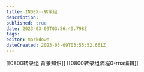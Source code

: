 ```yaml
---
title: INDEX--转录组
description: 
published: true
date: 2023-03-09T03:56:49.798Z
tags: 
editor: markdown
dateCreated: 2023-03-09T03:55:52.661Z
---
```


[[0800转录组  背景知识]]
[[0800转录组流程0-rna编辑]]



